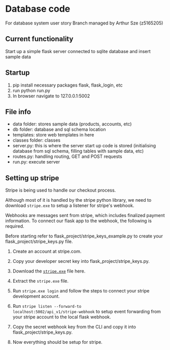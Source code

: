 # Database code
For database system user story
Branch managed by Arthur Sze (z5165205)
## Current functionality
Start up a simple flask server connected to sqlite database and insert sample data
## Startup
1. pip install necessary packages flask, flask_login, etc
2. run python run.py
3. In browser navigate to 127.0.0.1:5002

## File info
- data folder: stores sample data (products, accounts, etc)
- db folder: database and sql schema location
- templates: store web templates in here
- classes folder: classes
- server.py: this is where the server start up code is stored (initialising database from sql schema, filling tables with sample data, etc)
- routes.py: handling routing, GET and POST requests
- run.py: execute server

## Setting up stripe
Stripe is being used to handle our checkout process. 

Although most of it is handled by the stripe python library, we
need to download <code>stripe.exe</code> to setup a listener for stripe's webhook. 

Webhooks are messages sent from stripe, which includes finalized payment information. To connect our flask app to the webhook, the following is required.

Before starting refer to flask_project/stripe_keys_example.py to create your flask_project/stripe_keys.py file.

1. Create an account at stripe.com.
2. Copy your developer secret key into flask_project/stripe_keys.py.

3. Download the [<code>stripe.exe</code>](https://github.com/stripe/stripe-cli/releases/download/v1.7.4/stripe_1.7.4_windows_x86_64.zip) file here.

4. Extract the <code>stripe.exe</code> file.
5. Run <code>stripe.exe login</code> and follow the steps to connect your stripe development account.
6. Run <code>stripe listen --forward-to localhost:5002/api_v1/stripe-webhook</code> to setup event forwarding from your stripe account to the local flask webhook.

7. Copy the secret webhook key from the CLI and copy it into flask_project/stripe_keys.py.

8. Now everything should be setup for stripe.
